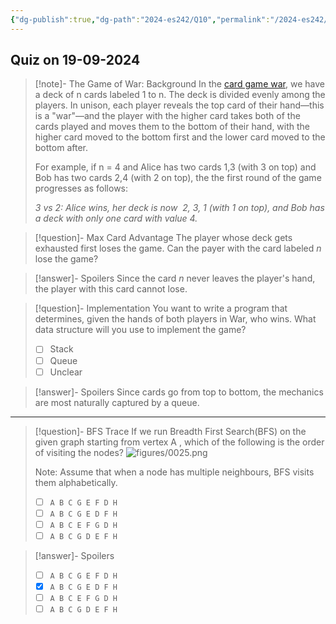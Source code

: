 ```yaml
---
{"dg-publish":true,"dg-path":"2024-es242/Q10","permalink":"/2024-es242/q10/","hide":true}
---
```


## Quiz on 19-09-2024


<div class="transclusion internal-embed is-loaded"><div class="markdown-embed">



> [!note]- The Game of War: Background
> In the [card game war](https://en.wikipedia.org/wiki/War_(card_game)), we have a deck of n cards labeled 1 to n. The deck is divided evenly among the players. In unison, each player reveals the top card of their hand—this is a "war"—and the player with the higher card takes both of the cards played and moves them to the bottom of their hand, with the higher card moved to the bottom first and the lower card moved to the bottom after. 
>
> For example, if n = 4 and Alice has two cards 1,3 (with 3 on top) and Bob has two cards 2,4 (with 2 on top), the the first round of the game progresses as follows:  
>
> _3 vs 2: Alice wins, her deck is now  2, 3, 1 (with 1 on top), and Bob has a deck with only one card with value 4._   

> [!question]- Max Card Advantage
> The player whose deck gets exhausted first loses the game. Can the payer with the card labeled $n$ lose the game?

> [!answer]- Spoilers
> Since the card $n$ never leaves the player's hand, the player with this card cannot lose.

> [!question]- Implementation
> You want to write a program that determines, given the hands of both players in War, who wins. What data structure will you use to implement the game?
> 
> - [ ] Stack
> - [ ] Queue
> - [ ] Unclear

> [!answer]- Spoilers
> Since cards go from top to bottom, the mechanics are most naturally captured by a queue.






</div></div>


---


<div class="transclusion internal-embed is-loaded"><div class="markdown-embed">



> [!question]- BFS Trace
>If we run Breadth First Search(BFS) on the given graph starting from vertex A , which of the following is the order of visiting the nodes? 
> ![figures/0025.png](/img/user/Exercises/Short-Answer/figures/0025.png)
>
> Note: Assume that when a node has multiple neighbours, BFS visits them alphabetically.
> 
> - [ ] `A B C G E F D H`
> - [ ] `A B C G E D F H`
> - [ ] `A B C E F G D H`
> - [ ] `A B C G D E F H`

> [!answer]- Spoilers
> 
> - [ ] `A B C G E F D H`
> - [X] `A B C G E D F H`
> - [ ] `A B C E F G D H`
> - [ ] `A B C G D E F H`



</div></div>
